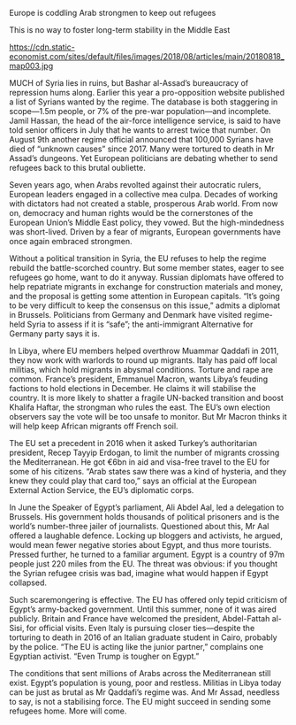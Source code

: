 Europe is coddling Arab strongmen to keep out refugees

This is no way to foster long-term stability in the Middle East

https://cdn.static-economist.com/sites/default/files/images/2018/08/articles/main/20180818_map003.jpg

MUCH of Syria lies in ruins, but Bashar al-Assad’s bureaucracy of repression hums along. Earlier this year a pro-opposition website published a list of Syrians wanted by the regime. The database is both staggering in scope—1.5m people, or 7% of the pre-war population—and incomplete. Jamil Hassan, the head of the air-force intelligence service, is said to have told senior officers in July that he wants to arrest twice that number. On August 9th another regime official announced that 100,000 Syrians have died of “unknown causes” since 2017. Many were tortured to death in Mr Assad’s dungeons. Yet European politicians are debating whether to send refugees back to this brutal oubliette.

Seven years ago, when Arabs revolted against their autocratic rulers, European leaders engaged in a collective mea culpa. Decades of working with dictators had not created a stable, prosperous Arab world. From now on, democracy and human rights would be the cornerstones of the European Union’s Middle East policy, they vowed. But the high-mindedness was short-lived. Driven by a fear of migrants, European governments have once again embraced strongmen.

Without a political transition in Syria, the EU refuses to help the regime rebuild the battle-scorched country. But some member states, eager to see refugees go home, want to do it anyway. Russian diplomats have offered to help repatriate migrants in exchange for construction materials and money, and the proposal is getting some attention in European capitals. “It’s going to be very difficult to keep the consensus on this issue,” admits a diplomat in Brussels. Politicians from Germany and Denmark have visited regime-held Syria to assess if it is “safe”; the anti-immigrant Alternative for Germany party says it is.

In Libya, where EU members helped overthrow Muammar Qaddafi in 2011, they now work with warlords to round up migrants. Italy has paid off local militias, which hold migrants in abysmal conditions. Torture and rape are common. France’s president, Emmanuel Macron, wants Libya’s feuding factions to hold elections in December. He claims it will stabilise the country. It is more likely to shatter a fragile UN-backed transition and boost Khalifa Haftar, the strongman who rules the east. The EU’s own election observers say the vote will be too unsafe to monitor. But Mr Macron thinks it will help keep African migrants off French soil.

The EU set a precedent in 2016 when it asked Turkey’s authoritarian president, Recep Tayyip Erdogan, to limit the number of migrants crossing the Mediterranean. He got €6bn in aid and visa-free travel to the EU for some of his citizens. “Arab states saw there was a kind of hysteria, and they knew they could play that card too,” says an official at the European External Action Service, the EU’s diplomatic corps.

In June the Speaker of Egypt’s parliament, Ali Abdel Aal, led a delegation to Brussels. His government holds thousands of political prisoners and is the world’s number-three jailer of journalists. Questioned about this, Mr Aal offered a laughable defence. Locking up bloggers and activists, he argued, would mean fewer negative stories about Egypt, and thus more tourists. Pressed further, he turned to a familiar argument. Egypt is a country of 97m people just 220 miles from the EU. The threat was obvious: if you thought the Syrian refugee crisis was bad, imagine what would happen if Egypt collapsed.

Such scaremongering is effective. The EU has offered only tepid criticism of Egypt’s army-backed government. Until this summer, none of it was aired publicly. Britain and France have welcomed the president, Abdel-Fattah al-Sisi, for official visits. Even Italy is pursuing closer ties—despite the torturing to death in 2016 of an Italian graduate student in Cairo, probably by the police. “The EU is acting like the junior partner,” complains one Egyptian activist. “Even Trump is tougher on Egypt.”

The conditions that sent millions of Arabs across the Mediterranean still exist. Egypt’s population is young, poor and restless. Militias in Libya today can be just as brutal as Mr Qaddafi’s regime was. And Mr Assad, needless to say, is not a stabilising force. The EU might succeed in sending some refugees home. More will come. 